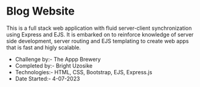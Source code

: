 # Blog Website

This is a full stack web application with fluid server-client synchronization using Express and EJS. It is embarked on to reinforce knowledge of server side development, server routing and EJS templating to create web apps that is fast and higly scalable.

- Challenge by:- The Appp Brewery
- Completed by:- Bright Uzosike
- Technologies:- HTML, CSS, Bootstrap, EJS, Express.js
- Date Started:- 4-07-2023
